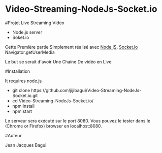 # Video-Streaming-NodeJs-Socket.io

#Projet Live Streaming Video 

<ul>
<li>Node.js server</li>
<li>Soket.io</li>
</ul>
Cette Première partie Simplement réalisé avec <a href="https://nodejs.org">Node.jS</a>, <a href="http://socket.io/">Socket.io</a>
Navigator.getUserMedia

<p>Le but se serait d'avoir Une Chaine De vidéo en Live </p>

#Installation

It requires node.js
<ul>
<li>git clone https://github.com/jijibagui/Video-Streaming-NodeJs-Socket.io.git</li>
<li>cd Video-Streaming-NodeJs-Socket.io/</li>
<li>npm install</li>
<li>npm start</li>
</ul>
Le serveur sera exécuté sur le port 8080. Vous pouvez le tester dans le (Chrome or Firefox) browser en localhost:8080.

#Auteur

Jean Jacques Bagui
